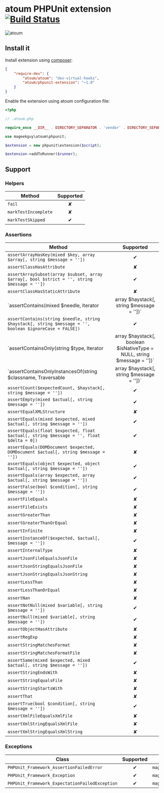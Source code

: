 # atoum PHPUnit extension [![Build Status](https://travis-ci.org/atoum/phpunit-extension.svg?branch=master)](https://travis-ci.org/atoum/phpunit-extension)

![atoum](http://downloads.atoum.org/images/logo.png)

## Install it

Install extension using [composer](https://getcomposer.org):

```json
{
    "require-dev": {
        "atoum/atoum": "dev-virtual-hooks",
        "atoum/phpunit-extension": "~1.0"
    }
}

```

Enable the extension using atoum configuration file:

```php
<?php

// .atoum.php

require_once __DIR__ . DIRECTORY_SEPARATOR . 'vendor' . DIRECTORY_SEPARATOR . 'autoload.php';

use mageekguy\atoum\phpunit;

$extension = new phpunit\extension($script);

$extension->addToRunner($runner);
```

## Support

### Helpers

| Method                                                                                   | Supported |
|------------------------------------------------------------------------------------------|:---------:|
| `fail`                                                                                   | ✘         |
| `markTestIncomplete`                                                                     | ✘         |
| `markTestSkipped`                                                                        | ✔         |

### Assertions

| Method                                                                                                             | Supported |
|--------------------------------------------------------------------------------------------------------------------|:---------:|
| `assertArrayHasKey(mixed $key, array $array[, string $message = ''])`                                              | ✔         |
| `assertClassHasAttribute`                                                                                          | ✘         |
| `assertArraySubset(array $subset, array $array[, bool $strict = '', string $message = ''])`                        | ✔         |
| `assertClassHasStaticAttribute`                                                                                    | ✘         |
| `assertContains(mixed $needle, Iterator|array $haystack[, string $message = ''])`                                  | ✔         |
| `assertContains(string $needle, string $haystack[, string $message = '', boolean $ignoreCase = FALSE])`            | ✔         |
| `assertContainsOnly(string $type, Iterator|array $haystack[, boolean $isNativeType = NULL, string $message = ''])` | ✔         |
| `assertContainsOnlyInstancesOf(string $classname, Traversable|array $haystack[, string $message = ''])`            | ✔         |
| `assertCount($expectedCount, $haystack[, string $message = ''])`                                                   | ✔         |
| `assertEmpty(mixed $actual[, string $message = ''])`                                                               | ✔         |
| `assertEqualXMLStructure`                                                                                          | ✘         |
| `assertEquals(mixed $expected, mixed $actual[, string $message = ''])`                                             | ✔         |
| `assertEquals(float $expected, float $actual[, string $message = '', float $delta = 0])`                           | ✔         |
| `assertEquals(DOMDocument $expected, DOMDocument $actual[, string $message = ''])`                                 | ✘         |
| `assertEquals(object $expected, object $actual[, string $message = ''])`                                           | ✔         |
| `assertEquals(array $expected, array $actual[, string $message = ''])`                                             | ✔         |
| `assertFalse(bool $condition[, string $message = ''])`                                                             | ✔         |
| `assertFileEquals`                                                                                                 | ✘         |
| `assertFileExists`                                                                                                 | ✘         |
| `assertGreaterThan`                                                                                                | ✘         |
| `assertGreaterThanOrEqual`                                                                                         | ✘         |
| `assertInfinite`                                                                                                   | ✘         |
| `assertInstanceOf($expected, $actual[, $message = ''])`                                                            | ✔         |
| `assertInternalType`                                                                                               | ✘         |
| `assertJsonFileEqualsJsonFile`                                                                                     | ✘         |
| `assertJsonStringEqualsJsonFile`                                                                                   | ✘         |
| `assertJsonStringEqualsJsonString`                                                                                 | ✘         |
| `assertLessThan`                                                                                                   | ✘         |
| `assertLessThanOrEqual`                                                                                            | ✘         |
| `assertNan`                                                                                                        | ✘         |
| `assertNotNull(mixed $variable[, string $message = ''])`                                                           | ✔         |
| `assertNull(mixed $variable[, string $message = ''])`                                                              | ✔         |
| `assertObjectHasAttribute`                                                                                         | ✘         |
| `assertRegExp`                                                                                                     | ✘         |
| `assertStringMatchesFormat`                                                                                        | ✘         |
| `assertStringMatchesFormatFile`                                                                                    | ✘         |
| `assertSame(mixed $expected, mixed $actual[, string $message = ''])`                                               | ✔         |
| `assertStringEndsWith`                                                                                             | ✘         |
| `assertStringEqualsFile`                                                                                           | ✘         |
| `assertStringStartsWith`                                                                                           | ✘         |
| `assertThat`                                                                                                       | ✘         |
| `assertTrue(bool $condition[, string $message = ''])`                                                              | ✔         |
| `assertXmlFileEqualsXmlFile`                                                                                       | ✘         |
| `assertXmlStringEqualsXmlFile`                                                                                     | ✘         |
| `assertXmlStringEqualsXmlString`                                                                                   | ✘         |

### Exceptions

| Class                                          | Supported | Mapped to                                          |
|------------------------------------------------|:---------:|----------------------------------------------------|
| `PHPUnit_Framework_AssertionFailedError`       | ✔         | `mageekguy\atoum\asserter\exception`               |
| `PHPUnit_Framework_Exception`                  | ✔         | `mageekguy\atoum\exceptions\runtime`            |
| `PHPUnit_Framework_ExpectationFailedException` | ✔         | `mageekguy\atoum\phpunit\constraint\exception` |
